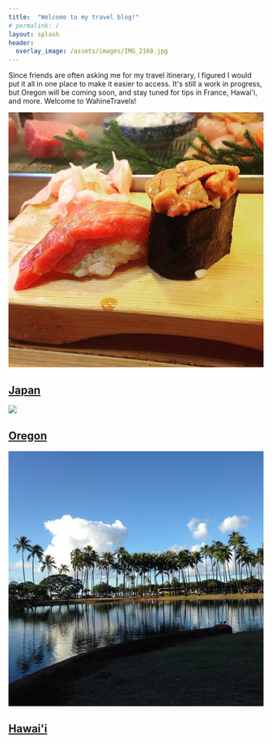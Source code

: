 ```yaml
---
title:  "Welcome to my travel blog!"
# permalink: /
layout: splash
header:
  overlay_image: /assets/images/IMG_2168.jpg
---
```


Since friends are often asking me for my travel itinerary, I figured I would put it all in one place to make it easier to access.  It's still a work in progress, but Oregon will be coming soon, and stay tuned for tips in France, Hawai'i, and more.  Welcome to WahineTravels!


<article class="splash" itemscope="" itemtype="https://schema.org/CreativeWork">
  <meta itemprop="headline" content="Splash Page">
  <meta itemprop="description" content="Bacon ipsum dolor sit amet salami ham hock ham, hamburger corned beef short ribs kielbasa biltong t-bone drumstick tri-tip tail sirloin pork chop.">
  <meta itemprop="datePublished" content="2016-03-23T11:48:41-04:00">
    <section class="page__content" itemprop="text">

<div class="feature__wrapper">
  <div class="feature__item">
    <div class="archive__item">
      <div class="archive__item-teaser">
        <img src="assets/images/japan_2019/fukuoka_to_miyajima/instagram_untitled.jpg">
      </div>
      <div class="archive__item-body">
        <h2 class="archive__item-title">
          <a href="japan/" rel="permalink">Japan</a>
        </h2>
      </div>
    </div>
  </div>
  <div class="feature__item">
    <div class="archive__item">
      <div class="archive__item-teaser">
        <img src="assets/images/oregon_2020/part 1/IMG-5300.JPG">
      </div>
      <div class="archive__item-body">
        <h2 class="archive__item-title">
          <a href="/oregon/" rel="permalink">Oregon</a>
        </h2>
      </div>
    </div>
  </div>
  <div class="feature__item">
    <div class="archive__item">
      <div class="archive__item-teaser">
        <img src="assets/images/runs-in-Hawaii.jpg">
      </div>
      <div class="archive__item-body">
        <h2 class="archive__item-title">
          <a href="/hawaii/" rel="permalink">Hawai'i</a>
        </h2>
      </div>
    </div>
  </div>
</div>
